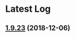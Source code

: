 # Latest Log 

## [1.9.23](https://github.com/alibaba-fusion/next/compare/1.9.22...1.9.23) (2018-12-06)


